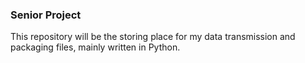 ### Senior Project

This repository will be the storing place for my data transmission and packaging files, mainly written in Python.
